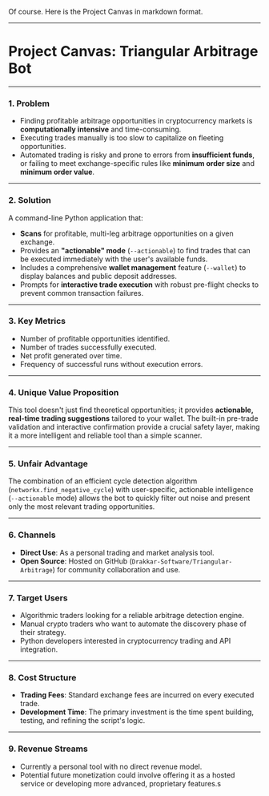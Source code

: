 Of course. Here is the Project Canvas in markdown format.

***

# **Project Canvas: Triangular Arbitrage Bot**

---

### **1. Problem**
* Finding profitable arbitrage opportunities in cryptocurrency markets is **computationally intensive** and time-consuming.
* Executing trades manually is too slow to capitalize on fleeting opportunities.
* Automated trading is risky and prone to errors from **insufficient funds**, or failing to meet exchange-specific rules like **minimum order size** and **minimum order value**.

---

### **2. Solution**
A command-line Python application that:
* **Scans** for profitable, multi-leg arbitrage opportunities on a given exchange.
* Provides an **"actionable" mode** (`--actionable`) to find trades that can be executed immediately with the user's available funds.
* Includes a comprehensive **wallet management** feature (`--wallet`) to display balances and public deposit addresses.
* Prompts for **interactive trade execution** with robust pre-flight checks to prevent common transaction failures.

---

### **3. Key Metrics**
* Number of profitable opportunities identified.
* Number of trades successfully executed.
* Net profit generated over time.
* Frequency of successful runs without execution errors.

---

### **4. Unique Value Proposition**
This tool doesn't just find theoretical opportunities; it provides **actionable, real-time trading suggestions** tailored to your wallet. The built-in pre-trade validation and interactive confirmation provide a crucial safety layer, making it a more intelligent and reliable tool than a simple scanner.

---

### **5. Unfair Advantage**
The combination of an efficient cycle detection algorithm (`networkx.find_negative_cycle`) with user-specific, actionable intelligence (`--actionable` mode) allows the bot to quickly filter out noise and present only the most relevant trading opportunities.

---

### **6. Channels**
* **Direct Use**: As a personal trading and market analysis tool.
* **Open Source**: Hosted on GitHub (`Drakkar-Software/Triangular-Arbitrage`) for community collaboration and use.

---

### **7. Target Users**
* Algorithmic traders looking for a reliable arbitrage detection engine.
* Manual crypto traders who want to automate the discovery phase of their strategy.
* Python developers interested in cryptocurrency trading and API integration.

---

### **8. Cost Structure**
* **Trading Fees**: Standard exchange fees are incurred on every executed trade.
* **Development Time**: The primary investment is the time spent building, testing, and refining the script's logic.

---

### **9. Revenue Streams**
* Currently a personal tool with no direct revenue model.
* Potential future monetization could involve offering it as a hosted service or developing more advanced, proprietary features.s